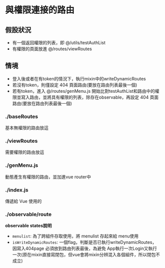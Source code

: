 # 與權限連接的路由


## 假設狀況
- 有一個返回權限的列表，即 @/utils/testAuthList
- 有權限的頁面放進 @/routes/viewRoutes

## 情境
- 登入後或者在有token的情況下，執行mixin中的writeDynamicRoutes
- 若沒有token，則僅設定 404 頁面路由(要放在路由列表最後一個)
- 若有token，進入 @/routes/genMenu.js 開始比對testAuthList和路由中的權限並寫入路由，並將具有權限的列表，除存在observable，再設定 404 頁面路由(要放在路由列表最後一個)

### ./baseRoutes

基本無權限的路由放這

### ./viewRoutes

需要權限的路由放這

### ./genMenu.js

動態產生有權限的路由，並加進vue router中

### ./index.js

傳遞給 Vue 使用的

### ./observable/route

**observable states說明**
- `menulist`: 為了跨組件存取使用，將 menulist 存起來給 menu使用
- `isWriteDynamicRoutes`: 一個flag，判斷是否已執行writeDynamicRoutes，因寫入404page 必須放到路由列表最後，為避免 App執行一次Login又執行一次(原在mixin直接寫閉包，但vue會將mixin分辨混入各個組件，所以閉包不成立)